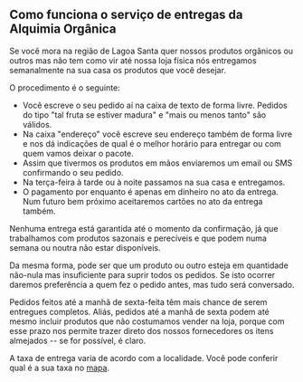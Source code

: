 ## Como funciona o serviço de entregas da Alquimia Orgânica

Se você mora na região de Lagoa Santa quer nossos produtos orgânicos ou outros mas não tem como vir até nossa loja física nós entregamos semanalmente na sua casa os produtos que você desejar.

O procedimento é o seguinte:

  * Você escreve o seu pedido aí na caixa de texto de forma livre. Pedidos do tipo "tal fruta se estiver madura" e "mais ou menos tanto" são válidos.
  * Na caixa "endereço" você escreve seu endereço também de forma livre e nos dá indicações de qual é o melhor horário para entregar ou com quem vamos deixar o pacote.
  * Assim que tivermos os produtos em mãos enviaremos um email ou SMS confirmando o seu pedido.
  * Na terça-feira à tarde ou à noite passamos na sua casa e entregamos.
  * O pagamento por enquanto é apenas em dinheiro no ato da entrega. Num futuro bem próximo aceitaremos cartões no ato da entrega também.

Nenhuma entrega está garantida até o momento da confirmação, já que trabalhamos com produtos sazonais e perecíveis e que podem numa semana ou noutra não estar disponíveis.

Da mesma forma, pode ser que um produto ou outro esteja em quantidade não-nula mas insuficiente para suprir todos os pedidos. Se isto ocorrer daremos preferência a quem fez o pedido antes, mas tudo será conversado.

Pedidos feitos até a manhã de sexta-feita têm mais chance de serem entregues completos. Aliás, pedidos até a manhã de sexta podem até mesmo incluir produtos que não costumamos vender na loja, porque com esse prazo nos permite trazer direto dos nossos fornecedores os itens almejados -- se for possível, é claro.

A taxa de entrega varia de acordo com a localidade. Você pode conferir qual é a sua taxa no [mapa](https://render.githubusercontent.com/view/geojson?url=https://gist.githubusercontent.com/fiatjaf/f3fb3621dbeb38717431/raw/alquimia.geojson).

